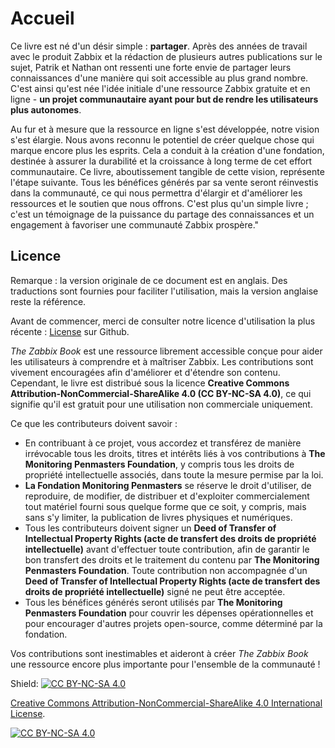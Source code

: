 # Accueil

Ce livre est né d'un désir simple : **partager**. Après des années de travail
avec le produit Zabbix et la rédaction de plusieurs autres publications sur le
sujet, Patrik et Nathan ont ressenti une forte envie de partager leurs
connaissances d'une manière qui soit accessible au plus grand nombre. C'est
ainsi qu'est née l'idée initiale d'une ressource Zabbix gratuite et en ligne -
**un projet communautaire ayant pour but de rendre les utilisateurs plus
autonomes**.

Au fur et à mesure que la ressource en ligne s'est développée, notre vision
s'est élargie. Nous avons reconnu le potentiel de créer quelque chose qui marque
encore plus les esprits. Cela a conduit à la création d'une fondation, destinée
à assurer la durabilité et la croissance à long terme de cet effort
communautaire. Ce livre, aboutissement tangible de cette vision, représente
l'étape suivante. Tous les bénéfices générés par sa vente seront réinvestis dans
la communauté, ce qui nous permettra d'élargir et d'améliorer les ressources et
le soutien que nous offrons. C'est plus qu'un simple livre ; c'est un témoignage
de la puissance du partage des connaissances et un engagement à favoriser une
communauté Zabbix prospère."

## Licence

Remarque : la version originale de ce document est en anglais. Des traductions
sont fournies pour faciliter l'utilisation, mais la version anglaise reste la
référence.


Avant de commencer, merci de consulter notre licence d'utilisation la plus
récente :
[License](https://github.com/penmasters/zabbix-book/blob/main/readme.md) sur
Github.

*The Zabbix Book* est une ressource librement accessible conçue pour aider les
utilisateurs à comprendre et à maîtriser Zabbix. Les contributions sont vivement
encouragées afin d'améliorer et d'étendre son contenu. Cependant, le livre est
distribué sous la licence **Creative Commons
Attribution-NonCommercial-ShareAlike 4.0 (CC BY-NC-SA 4.0)**, ce qui signifie
qu'il est gratuit pour une utilisation non commerciale uniquement.

Ce que les contributeurs doivent savoir :

- En contribuant à ce projet, vous accordez et transférez de manière irrévocable
  tous les droits, titres et intérêts liés à vos contributions à **The
  Monitoring Penmasters Foundation**, y compris tous les droits de propriété
  intellectuelle associés, dans toute la mesure permise par la loi.
- **La Fondation Monitoring Penmasters** se réserve le droit d'utiliser, de
  reproduire, de modifier, de distribuer et d'exploiter commercialement tout
  matériel fourni sous quelque forme que ce soit, y compris, mais sans s'y
  limiter, la publication de livres physiques et numériques.
- Tous les contributeurs doivent signer un **Deed of Transfer of Intellectual
  Property Rights (acte de transfert des droits de propriété intellectuelle)**
  avant d'effectuer toute contribution, afin de garantir le bon transfert des
  droits et le traitement du contenu par **The Monitoring Penmasters
  Foundation**. Toute contribution non accompagnée d'un **Deed of Transfer of
  Intellectual Property Rights (acte de transfert des droits de propriété
  intellectuelle)** signé ne peut être acceptée.
- Tous les bénéfices générés seront utilisés par **The Monitoring Penmasters
  Foundation** pour couvrir les dépenses opérationnelles et pour encourager
  d'autres projets open-source, comme déterminé par la fondation.

Vos contributions sont inestimables et aideront à créer *The Zabbix Book* une
ressource encore plus importante pour l'ensemble de la communauté !

Shield: [![CC BY-NC-SA 4.0][cc-by-nc-sa-shield]][cc-by-nc-sa]

[Creative Commons Attribution-NonCommercial-ShareAlike 4.0 International
License][cc-by-nc-sa].

[![CC BY-NC-SA 4.0][cc-by-nc-sa-image]][cc-by-nc-sa]

[cc-by-nc-sa]: http://creativecommons.org/licenses/by-nc-sa/4.0/
[cc-by-nc-sa-image]: https://licensebuttons.net/l/by-nc-sa/4.0/88x31.png
[cc-by-nc-sa-shield]:
https://img.shields.io/badge/License-CC%20BY--NC--SA%204.0-lightgrey.svg
